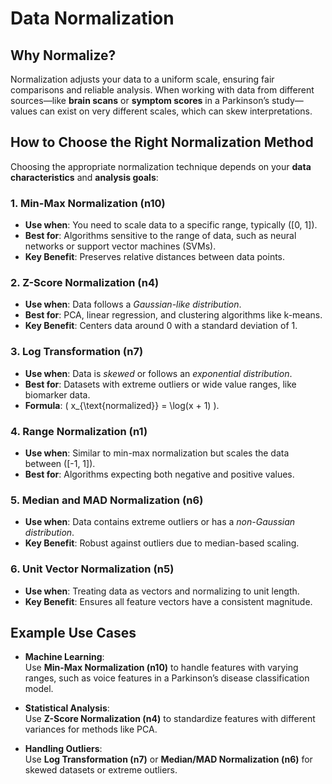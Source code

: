 # Data Normalization  

## Why Normalize?  
Normalization adjusts your data to a uniform scale, ensuring fair comparisons and reliable analysis. When working with data from different sources—like **brain scans** or **symptom scores** in a Parkinson’s study—values can exist on very different scales, which can skew interpretations.  


## How to Choose the Right Normalization Method  

Choosing the appropriate normalization technique depends on your **data characteristics** and **analysis goals**:  

### 1. **Min-Max Normalization (n10)**  
- **Use when**: You need to scale data to a specific range, typically \([0, 1]\).  
- **Best for**: Algorithms sensitive to the range of data, such as neural networks or support vector machines (SVMs).  
- **Key Benefit**: Preserves relative distances between data points.  

### 2. **Z-Score Normalization (n4)**  
- **Use when**: Data follows a *Gaussian-like distribution*.  
- **Best for**: PCA, linear regression, and clustering algorithms like k-means.  
- **Key Benefit**: Centers data around 0 with a standard deviation of 1.  

### 3. **Log Transformation (n7)**  
- **Use when**: Data is *skewed* or follows an *exponential distribution*.  
- **Best for**: Datasets with extreme outliers or wide value ranges, like biomarker data.  
- **Formula**: \( x_{\text{normalized}} = \log(x + 1) \).  

### 4. **Range Normalization (n1)**  
- **Use when**: Similar to min-max normalization but scales the data between \([-1, 1]\).  
- **Best for**: Algorithms expecting both negative and positive values.  

### 5. **Median and MAD Normalization (n6)**  
- **Use when**: Data contains extreme outliers or has a *non-Gaussian distribution*.  
- **Key Benefit**: Robust against outliers due to median-based scaling.  

### 6. **Unit Vector Normalization (n5)**  
- **Use when**: Treating data as vectors and normalizing to unit length.  
- **Key Benefit**: Ensures all feature vectors have a consistent magnitude.  



## Example Use Cases  

- **Machine Learning**:  
  Use **Min-Max Normalization (n10)** to handle features with varying ranges, such as voice features in a Parkinson’s disease classification model.  

- **Statistical Analysis**:  
  Use **Z-Score Normalization (n4)** to standardize features with different variances for methods like PCA.  

- **Handling Outliers**:  
  Use **Log Transformation (n7)** or **Median/MAD Normalization (n6)** for skewed datasets or extreme outliers.  
